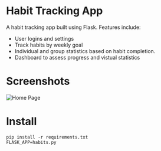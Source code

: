# Habit Tracking App

A habit tracking app built using Flask. Features include:
* User logins and settings
* Track habits by weekly goal
* Individual and group statistics based on habit completion.
* Dashboard to assess progress and vistual statistics

# Screenshots
![Home Page](habits/docs/home_screenshot.png)


# Install

```
pip install -r requirements.txt
FLASK_APP=habits.py
```


